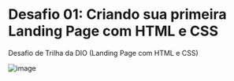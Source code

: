 # Desafio 01: Criando sua primeira Landing Page com HTML e CSS
Desafio de Trilha da DIO (Landing Page com HTML e CSS)

![image](https://ibb.co/vcwLQQV)
